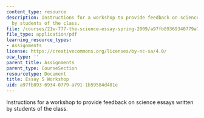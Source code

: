 ```yaml
---
content_type: resource
description: Instructions for a workshop to provide feedback on science essays written
  by students of the class.
file: /courses/21w-777-the-science-essay-spring-2009/a97fb89369340779a7911b59584d481e_MIT21W_777s09_assn23_essay5workshop.pdf
file_type: application/pdf
learning_resource_types:
- Assignments
license: https://creativecommons.org/licenses/by-nc-sa/4.0/
ocw_type: ''
parent_title: Assignments
parent_type: CourseSection
resourcetype: Document
title: Essay 5 Workshop
uid: a97fb893-6934-0779-a791-1b59584d481e
---
```

Instructions for a workshop to provide feedback on science essays written by students of the class.